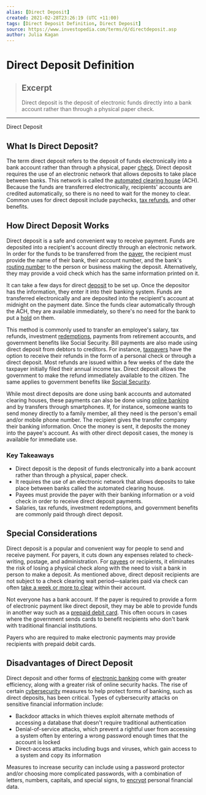 ```yaml
---
alias: [Direct Deposit]
created: 2021-02-28T23:26:19 (UTC +11:00)
tags: [Direct Deposit Definition, Direct Deposit]
source: https://www.investopedia.com/terms/d/directdeposit.asp
author: Julia Kagan
---
```


# Direct Deposit Definition

> ## Excerpt
> Direct deposit is the deposit of electronic funds directly into a bank account rather than through a physical paper check.

---

Direct Deposit
## What Is Direct Deposit?

The term direct deposit refers to the deposit of funds electronically into a bank account rather than through a physical, paper [check](https://www.investopedia.com/terms/c/check.asp). Direct deposit requires the use of an electronic network that allows deposits to take place between banks. This network is called the [automated clearing house](https://www.investopedia.com/terms/a/ach.asp) (ACH). Because the funds are transferred electronically, recipients' accounts are credited automatically, so there is no need to wait for the money to clear. Common uses for direct deposit include paychecks, [tax refunds](https://www.investopedia.com/terms/t/tax-refund.asp), and other benefits.

## How Direct Deposit Works

Direct deposit is a safe and convenient way to receive payment. Funds are deposited into a recipient's account directly through an electronic network. In order for the funds to be transferred from the [payer](https://www.investopedia.com/terms/p/payer.asp), the recipient must provide the name of their bank, their account number, and the bank's [routing number](https://www.investopedia.com/terms/r/routing_transit_number.asp) to the person or business making the deposit. Alternatively, they may provide a void check which has the same information printed on it.

It can take a few days for direct [deposit](https://www.investopedia.com/terms/d/deposit.asp) to be set up. Once the depositor has the information, they enter it into their banking system. Funds are transferred electronically and are deposited into the recipient's account at midnight on the payment date. Since the funds clear automatically through the ACH, they are available immediately, so there's no need for the bank to put a [hold](https://www.investopedia.com/terms/c/check-hold.asp) on them.

This method is commonly used to transfer an employee's salary, tax refunds, investment [redemptions](https://www.investopedia.com/terms/r/redemption.asp), payments from retirement accounts, and government benefits like Social Security. Bill payments are also made using direct deposit from debtors to creditors. For instance, [taxpayers](https://www.investopedia.com/terms/t/taxpayer.asp) have the option to receive their refunds in the form of a personal check or through a direct deposit. Most refunds are issued within a few weeks of the date the taxpayer initially filed their annual income tax. Direct deposit allows the government to make the refund immediately available to the citizen. The same applies to government benefits like [Social Security](https://www.investopedia.com/terms/s/socialsecurity.asp).

While most direct deposits are done using bank accounts and automated clearing houses, these payments can also be done using [online banking](https://www.investopedia.com/terms/o/onlinebanking.asp) and by transfers through smartphones. If, for instance, someone wants to send money directly to a family member, all they need is the person's email and/or mobile phone number. The recipient gives the transfer company their banking information. Once the money is sent, it deposits the money into the payee's account. As with other direct deposit cases, the money is available for immediate use.

### Key Takeaways

-   Direct deposit is the deposit of funds electronically into a bank account rather than through a physical, paper check.
-   It requires the use of an electronic network that allows deposits to take place between banks called the automated clearing house.
-   Payees must provide the payer with their banking information or a void check in order to receive direct deposit payments.
-   Salaries, tax refunds, investment redemptions, and government benefits are commonly paid through direct deposit.

## Special Considerations

Direct deposit is a popular and convenient way for people to send and receive payment. For payers, it cuts down any expenses related to check-writing, postage, and administration. For [payees](https://www.investopedia.com/terms/p/payee.asp) or recipients, it eliminates the risk of losing a physical check along with the need to visit a bank in person to make a deposit. As mentioned above, direct deposit recipients are not subject to a check clearing wait period—salaries paid via check can often [take a week or more to clear](https://www.investopedia.com/ask/answers/081716/how-long-does-it-take-check-clear.asp) within their account.

Not everyone has a bank account. If the payer is required to provide a form of electronic payment like direct deposit, they may be able to provide funds in another way such as a [prepaid debit card](https://www.investopedia.com/ask/answers/042315/how-do-prepaid-debit-cards-work.asp). This often occurs in cases where the government sends cards to benefit recipients who don't bank with traditional financial institutions.

Payers who are required to make electronic payments may provide recipients with prepaid debit cards.

## Disadvantages of Direct Deposit

Direct deposit and other forms of [electronic banking](https://www.investopedia.com/terms/o/onlinebanking.asp) come with greater efficiency, along with a greater risk of online security hacks. The rise of certain [cybersecurity](https://www.investopedia.com/terms/c/cybersecurity.asp) measures to help protect forms of banking, such as direct deposits, has been critical. Types of cybersecurity attacks on sensitive financial information include:

-   Backdoor attacks in which thieves exploit alternate methods of accessing a database that doesn't require traditional authentication
-   Denial-of-service attacks, which prevent a rightful user from accessing a system often by entering a wrong password enough times that the account is locked
-   Direct-access attacks including bugs and viruses, which gain access to a system and copy its information

Measures to increase security can include using a password protector and/or choosing more complicated passwords, with a combination of letters, numbers, capitals, and special signs, to [encrypt](https://www.investopedia.com/terms/e/encryption.asp) personal financial data.
